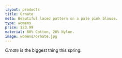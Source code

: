 ```yaml
---
layout: products
title: Ornate
meta: Beautiful laced pattern on a pale pink blouse.
type: womens
price: $23.99
material: 80% Cotton, 20% Nylon.
image: womens/ornate.jpg
---
```


*Ornate* is the biggest thing this spring.

